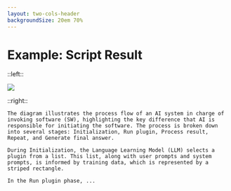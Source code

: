 ```yaml
---
layout: two-cols-header
backgroundSize: 20em 70%
---
```


# Example: Script Result

::left::

![](/plug-in.png)

::right::


`The diagram illustrates the process flow of an AI system in charge of invoking software (SW), highlighting the key difference that AI is responsible for initiating the software. The process is broken down into several stages: Initialization, Run plugin, Process result, Repeat, and Generate final answer.`

`During Initialization, the Language Learning Model (LLM) selects a plugin from a list. This list, along with user prompts and system prompts, is informed by training data, which is represented by a striped rectangle.`

`In the Run plugin phase, ...`
